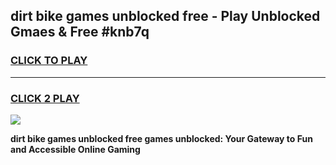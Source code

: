 
## dirt bike games unblocked free - Play Unblocked Gmaes & Free #knb7q
<h3>
<a href="https://premium.freeplayer.one?title=dirt_bike_games_unblocked_free&ref=03M">CLICK TO PLAY</a></h3>
<hr>

<h3>
<a href="https://premium.freeplayer.one?title=dirt_bike_games_unblocked_free&ref=03M">CLICK 2 PLAY</a>
  
</h3>

<a href="https://premium.freeplayer.one?title=dirt_bike_games_unblocked_free&ref=03M"><img src="https://clearcache.store/games.png"></a>


**dirt bike games unblocked free games unblocked: Your Gateway to Fun and Accessible Online Gaming**
